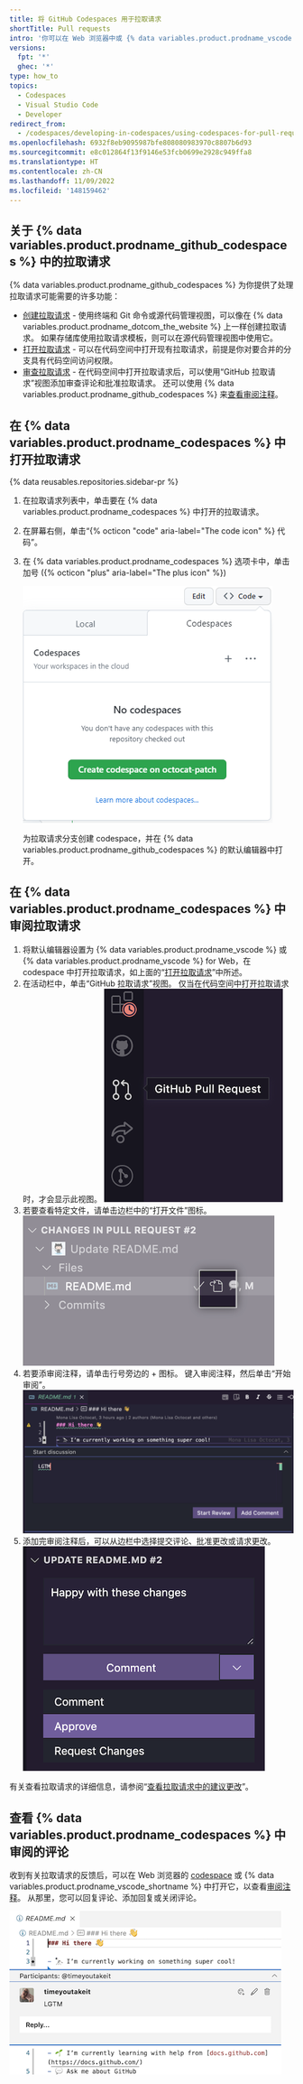 ```yaml
---
title: 将 GitHub Codespaces 用于拉取请求
shortTitle: Pull requests
intro: '你可以在 Web 浏览器中或 {% data variables.product.prodname_vscode %} 中使用 {% data variables.product.prodname_github_codespaces %} 来创建拉取请求、审阅拉取请求和处理审阅注释。'
versions:
  fpt: '*'
  ghec: '*'
type: how_to
topics:
  - Codespaces
  - Visual Studio Code
  - Developer
redirect_from:
  - /codespaces/developing-in-codespaces/using-codespaces-for-pull-requests
ms.openlocfilehash: 6932f8eb9095987bfe808080983970c8807b6d93
ms.sourcegitcommit: e8c012864f13f9146e53fcb0699e2928c949ffa8
ms.translationtype: HT
ms.contentlocale: zh-CN
ms.lasthandoff: 11/09/2022
ms.locfileid: '148159462'
---
```

## 关于 {% data variables.product.prodname_github_codespaces %} 中的拉取请求

{% data variables.product.prodname_github_codespaces %} 为你提供了处理拉取请求可能需要的许多功能：

- [创建拉取请求](/codespaces/developing-in-codespaces/using-source-control-in-your-codespace#raising-a-pull-request) - 使用终端和 Git 命令或源代码管理视图，可以像在 {% data variables.product.prodname_dotcom_the_website %} 上一样创建拉取请求。 如果存储库使用拉取请求模板，则可以在源代码管理视图中使用它。
- [打开拉取请求](#opening-a-pull-request-in-codespaces) - 可以在代码空间中打开现有拉取请求，前提是你对要合并的分支具有代码空间访问权限。
- [审查拉取请求](#reviewing-a-pull-request-in-codespaces) - 在代码空间中打开拉取请求后，可以使用“GitHub 拉取请求”视图添加审查评论和批准拉取请求。 还可以使用 {% data variables.product.prodname_github_codespaces %} 来[查看审阅注释](#view-comments-from-a-review-in-codespaces)。

## 在 {% data variables.product.prodname_codespaces %} 中打开拉取请求

{% data reusables.repositories.sidebar-pr %}

1. 在拉取请求列表中，单击要在 {% data variables.product.prodname_codespaces %} 中打开的拉取请求。
1. 在屏幕右侧，单击“{% octicon "code" aria-label="The code icon" %} 代码”。 
1. 在 {% data variables.product.prodname_codespaces %} 选项卡中，单击加号 ({% octicon "plus" aria-label="The plus icon" %})

   ![用于在代码空间中打开 PR 的选项](/assets/images/help/codespaces/open-with-codespaces-pr.png)

   为拉取请求分支创建 codespace，并在 {% data variables.product.prodname_github_codespaces %} 的默认编辑器中打开。

## 在 {% data variables.product.prodname_codespaces %} 中审阅拉取请求

1. 将默认编辑器设置为 {% data variables.product.prodname_vscode %} 或 {% data variables.product.prodname_vscode %} for Web，在 codespace 中打开拉取请求，如上面的“[打开拉取请求](/codespaces/developing-in-codespaces/using-codespaces-for-pull-requests#opening-a-pull-request-in-codespaces)”中所述。
2. 在活动栏中，单击“GitHub 拉取请求”视图。 仅当在代码空间中打开拉取请求时，才会显示此视图。
  ![用于在代码空间中打开 PR 的选项](/assets/images/help/codespaces/github-pr-view.png)
3. 若要查看特定文件，请单击边栏中的“打开文件”图标。
  ![用于在代码空间中打开 PR 的选项](/assets/images/help/codespaces/changes-in-files.png)
4. 若要添审阅注释，请单击行号旁边的 + 图标。 键入审阅注释，然后单击“开始审阅”。
  ![用于在代码空间中打开 PR 的选项](/assets/images/help/codespaces/start-review.png)
5. 添加完审阅注释后，可以从边栏中选择提交评论、批准更改或请求更改。
  ![用于在代码空间中打开 PR 的选项](/assets/images/help/codespaces/submit-review.png)

有关查看拉取请求的详细信息，请参阅“[查看拉取请求中的建议更改](/github/collaborating-with-pull-requests/reviewing-changes-in-pull-requests/reviewing-proposed-changes-in-a-pull-request)”。

## 查看 {% data variables.product.prodname_codespaces %} 中审阅的评论

收到有关拉取请求的反馈后，可以在 Web 浏览器的 [codespace](#opening-a-pull-request-in-codespaces) 或 {% data variables.product.prodname_vscode_shortname %} 中打开它，以查看[审阅注释](#reviewing-a-pull-request-in-codespaces)。 从那里，您可以回复评论、添加回复或关闭评论。 

  ![用于在代码空间中打开 PR 的选项](/assets/images/help/codespaces/incorporating-codespaces.png)



